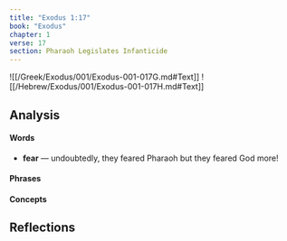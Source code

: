 ```yaml
---
title: "Exodus 1:17"
book: "Exodus"
chapter: 1
verse: 17
section: Pharaoh Legislates Infanticide
---
```

![[/Greek/Exodus/001/Exodus-001-017G.md#Text]]
![[/Hebrew/Exodus/001/Exodus-001-017H.md#Text]]

## Analysis

#### Words
- **fear** — undoubtedly, they feared Pharaoh but they feared God more!

#### Phrases

#### Concepts

## Reflections
